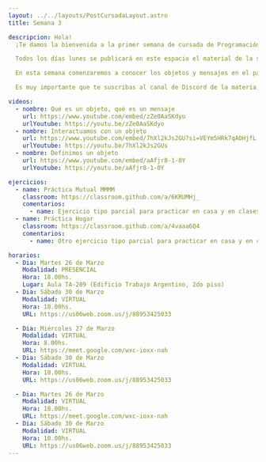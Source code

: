 ```yaml
---
layout: ../../layouts/PostCursadaLayout.astro
title: Semana 3

descripcion: Hola!
  ¡Te damos la bienvenida a la primer semana de cursada de Programación con Objetos 1!

  Todos los días lunes se publicará en este espacio el material de la semana en curso, donde encontrarás los videos de apoyo a la teoría, videos de clases virtuales, los ejercicios a realizar y los temas que vamos a estar viendo.

  En esta semana comenzaremos a conocer los objetos y mensajes en el paradigma de objetos. A continuación encontrarás videos que nos intruducen en el tema.

  Es muy importante que te suscribas al canal de Discord de la materia, las instrucciones están en la sección **[Inicio](/)** de esta página.

videos:
  - nombre: Qué es un objeto, qué es un mensaje
    url: https://www.youtube.com/embed/zZe0AaSKdyo
    urlYoutube: https://youtu.be/zZe0AaSKdyo
  - nombre: Interactuamos con un objeto
    url: https://www.youtube.com/embed/7hXl2kJs2GU?si=VEYm5HRk7qAOHjfL
    urlYoutube: https://youtu.be/7hXl2kJs2GUs
  - nombre: Definimos un objeto
    url: https://www.youtube.com/embed/aAfjr8-1-0Y
    urlYoutube: https://youtu.be/aAfjr8-1-0Y

ejercicios:
  - name: Práctica Mutual MMMM
    classroom: https://classroom.github.com/a/6KRUMHj_
    comentarios:
      - name: Ejercicio tipo parcial para practicar en casa y en clases.
  - name: Práctica Hogar
    classroom: https://classroom.github.com/a/4vaaa6Q4
    comentarios:
      - name: Otro ejercicio tipo parcial para practicar en casa y en clases.

horarios:
  - Dia: Martes 26 de Marzo
    Modalidad: PRESENCIAL
    Hora: 18.00hs.
    Lugar: Aula TA-209 (Edificio Trabajo Argentino, 2do piso)
  - Dia: Sábado 30 de Marzo
    Modalidad: VIRTUAL
    Hora: 10.00hs.
    URL: https://us06web.zoom.us/j/88953425033

  - Dia: Miércoles 27 de Marzo
    Modalidad: VIRTUAL
    Hora: 8.00hs.
    URL: https://meet.google.com/wxc-ioxx-nah
  - Dia: Sábado 30 de Marzo
    Modalidad: VIRTUAL
    Hora: 10.00hs.
    URL: https://us06web.zoom.us/j/88953425033

  - Dia: Martes 26 de Marzo
    Modalidad: VIRTUAL
    Hora: 18.00hs.
    URL: https://meet.google.com/wxc-ioxx-nah
  - Dia: Sábado 30 de Marzo
    Modalidad: VIRTUAL
    Hora: 10.00hs.
    URL: https://us06web.zoom.us/j/88953425033
---
```

